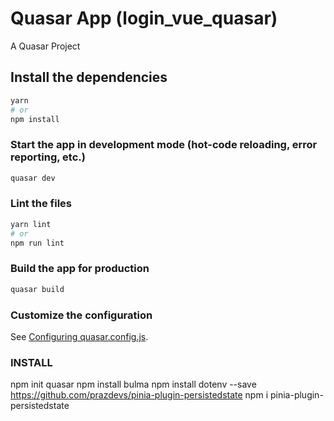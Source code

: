 # Quasar App (login_vue_quasar)

A Quasar Project

## Install the dependencies
```bash
yarn
# or
npm install
```

### Start the app in development mode (hot-code reloading, error reporting, etc.)
```bash
quasar dev
```


### Lint the files
```bash
yarn lint
# or
npm run lint
```



### Build the app for production
```bash
quasar build
```

### Customize the configuration
See [Configuring quasar.config.js](https://v2.quasar.dev/quasar-cli-vite/quasar-config-js).


###  INSTALL
npm init quasar
npm install bulma
npm install dotenv --save
https://github.com/prazdevs/pinia-plugin-persistedstate
npm i pinia-plugin-persistedstate

